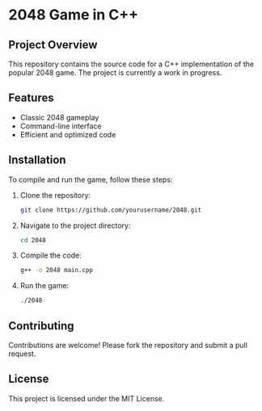 # 2048 Game in C++

## Project Overview
This repository contains the source code for a C++ implementation of the popular 2048 game. The project is currently a work in progress.

## Features
- Classic 2048 gameplay
- Command-line interface
- Efficient and optimized code

## Installation
To compile and run the game, follow these steps:

1. Clone the repository:
    ```sh
    git clone https://github.com/yourusername/2048.git
    ```
2. Navigate to the project directory:
    ```sh
    cd 2048
    ```
3. Compile the code:
    ```sh
    g++ -o 2048 main.cpp
    ```
4. Run the game:
    ```sh
    ./2048
    ```

## Contributing
Contributions are welcome! Please fork the repository and submit a pull request.

## License
This project is licensed under the MIT License.

